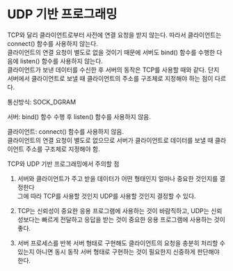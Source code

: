 # UDP 기반 프로그래밍

TCP와 달리 클라이언트로부터 사전에 연결 요청을 받지 않는다. 따라서 클라이언트는 connect() 함수를 사용하지 않는다. </br>
클라이언트의 연결 요청이 별도로 없을 것이기 때문에 서버도 bind() 함수를 수행한 다음에 listen() 함수를 사용하지 않는다. </br>
클라이언트가 보낸 데이터를 수신한 후 서버의 동작은 TCP를 사용할 때와 같다. 단지 서버에서 클라이언트로 보낼 때 클라이언트의 주소를 구조체로 지정해야 하는 점이 다르다.

통신방식: SOCK_DGRAM

서버: bind() 함수 수행 후 listen() 함수를 사용하지 않음.

클라이언트: connect() 함수를 사용하지 않음. </br>
클라이언트의 연결 요청이 별도로 없으므로 서버가 클라이언트로 데이터를 보낼 때 클라이언트 주소를 구조체로 지정해야 함.

TCP와 UDP 기반 프로그래밍에서 주의할 점

1. 서버와 클라이언트가 주고 받을 데이터가 어떤 형태인지 얼마나 중요한 것인지를 결정한다 </br>
그에 따라 TCP를 사용할 것인지 UDP를 사용할 것인지 결정할 수 있다.

2. TCP는 신뢰성이 중요한 응용 프로그램에 사용하는 것이 바람직하고, UDP는 신뢰성보다는 빠르게 전달하고 응답을 받는 것이 중요한 응용 프로그램에 사용하는 것이 좋다.

3. 서버 프로세스를 반복 서버 형태로 구현해도 클라이언트의 요청을 충분히 처리할 수 있는지 아니면 동시 동작 서버 형태로 구현하는 것이 필요한지 신중하게 판단해야 한다.
